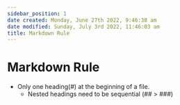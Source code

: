```yaml
---
sidebar_position: 1
date created: Monday, June 27th 2022, 9:46:38 am
date modified: Sunday, July 3rd 2022, 11:46:03 am
title: Markdown Rule
---
```


# Markdown Rule

- Only one heading(#) at the beginning of a file.
	- Nested headings need to be sequential (## > ###)
